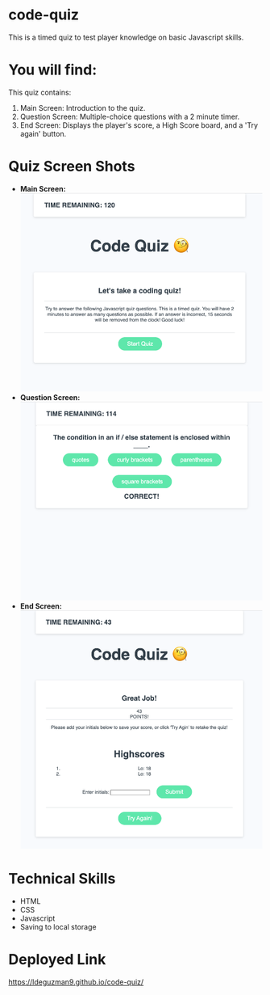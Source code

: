 # code-quiz

This is a timed quiz to test player knowledge on basic Javascript skills.

# You will find:

This quiz contains:

1. Main Screen: Introduction to the quiz.
2. Question Screen: Multiple-choice questions with a 2 minute timer.
3. End Screen: Displays the player's score, a High Score board, and a 'Try again' button.

# Quiz Screen Shots

- **Main Screen:**
  ![Quiz Screen](https://github.com/Ldeguzman9/code-quiz/blob/main/assets/images/quiz%20screen.png?raw=true)
- **Question Screen:**
  ![Questions](https://github.com/Ldeguzman9/code-quiz/blob/main/assets/images/question%20screen.png?raw=true)
- **End Screen:**
  ![HighScores](https://github.com/Ldeguzman9/code-quiz/blob/main/assets/images/end%20screen.png?raw=true)

# Technical Skills

- HTML
- CSS
- Javascript
- Saving to local storage

# Deployed Link

https://ldeguzman9.github.io/code-quiz/
